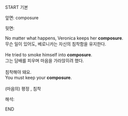 START
기본

앞면:
composure


뒷면:
<div><div>No matter what happens, Veronica keeps her <strong>composure</strong>. </div><div><div>무슨 일이 있어도, 베로니카는 자신의 침착함을 유지한다.<br></div></div></div><div><br></div><div><div>He tried to smoke himself into <strong>composure</strong>. </div><div><div>그는 담배를 피우며 마음을 가라앉히려 했다.</div></div></div><div><br></div><div><div><div>침착해야 돼요.</div></div><div><div>You must keep your <strong>composure</strong>.</div></div></div><div><br></div><div>(마음의) 평정 , 침착</div>


해석:

END